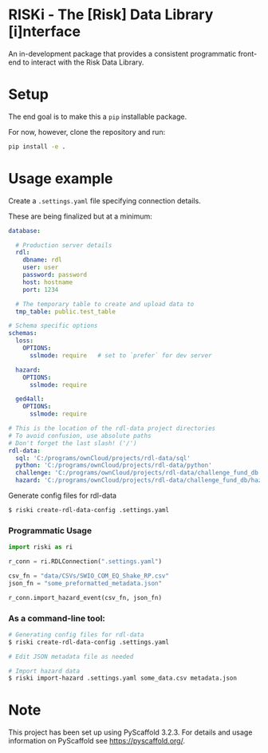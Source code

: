 # RISKi - The [Risk] Data Library [i]nterface

An in-development package that provides a consistent programmatic front-end to interact with the Risk Data Library.


# Setup

The end goal is to make this a `pip` installable package.

For now, however, clone the repository and run:

```bash
pip install -e .
```

# Usage example

Create a `.settings.yaml` file specifying connection details.

These are being finalized but at a minimum:

```yaml
database:

  # Production server details
  rdl:
    dbname: rdl
    user: user
    password: password
    host: hostname
    port: 1234

  # The temporary table to create and upload data to 
  tmp_table: public.test_table

# Schema specific options
schemas:
  loss:
    OPTIONS:
      sslmode: require   # set to `prefer` for dev server

  hazard:
    OPTIONS:
      sslmode: require

  ged4all:
    OPTIONS:
      sslmode: require

# This is the location of the rdl-data project directories
# To avoid confusion, use absolute paths
# Don't forget the last slash! ('/')
rdl-data:
  sql: 'C:/programs/ownCloud/projects/rdl-data/sql'
  python: 'C:/programs/ownCloud/projects/rdl-data/python'
  challenge: 'C:/programs/ownCloud/projects/rdl-data/challenge_fund_db'
  hazard: 'C:/programs/ownCloud/projects/rdl-data/challenge_fund_db/hazard'  
```

Generate config files for rdl-data

```bash
$ riski create-rdl-data-config .settings.yaml
```

### Programmatic Usage

```python
import riski as ri

r_conn = ri.RDLConnection(".settings.yaml")

csv_fn = "data/CSVs/SWIO_COM_EQ_Shake_RP.csv"
json_fn = "some_preformatted_metadata.json"

r_conn.import_hazard_event(csv_fn, json_fn)
```


### As a command-line tool:

```bash
# Generating config files for rdl-data
$ riski create-rdl-data-config .settings.yaml

# Edit JSON metadata file as needed

# Import hazard data
$ riski import-hazard .settings.yaml some_data.csv metadata.json
```


# Note

This project has been set up using PyScaffold 3.2.3. For details and usage
information on PyScaffold see https://pyscaffold.org/.
